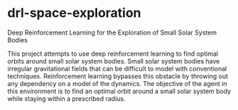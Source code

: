 # drl-space-exploration
Deep Reinforcement Learning for the Exploration of Small Solar System Bodies

This project attempts to use deep reinforcement learning to find optimal orbits around small solar system bodies. Small solar system bodies have irregular gravitational fields that can be difficult to model with conventional techniques. Reinforcement learning bypasses this obstacle by throwing out any dependency on a model of the dynamics. The objective of the agent in this environment is to find an optimal orbit around a small solar system body while staying within a prescribed radius.
